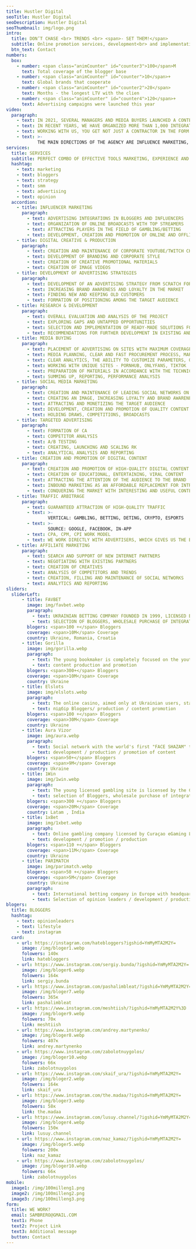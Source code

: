 ```yaml
---
title: Hustler Digital
seoTitle: Hustler Digital
seoDescription: Hustler Digital
seoThumbnail: img/logo.png
intro:
  title: DON’T CHASE <br> TRENDS <br> <span>- SET THEM!</span>
  subtitle: Online promotion services, development<br> and implementation of an online marketing strategy
  btn_text: Contact
numbers:
  box:
    - number: <span class="animCounter" id="counter3">100</span>M
      text: Total coverage of the blogger base
    - number: <span class="animCounter" id="counter">10</span>+
      text: Global brands that cooperate
    - number: <span class="animCounter" id="counter2">28</span>
      text: Months - the longest LTV with the clien
    - number: <span class="animCounter" id="counter4">120</span>+
      text: Advertising campaigns were launched this year
video:
  paragraph:
    - text: IN 2021, SEVERAL MANAGERS AND MEDIA BUYERS LAUNCHED A CONTENT CREATION AND PROMOTION MACHINE. THIS IS HOW HUSTLER APPEARED - A CREATIVE FULL-STACK PROMOTION AGENCY.
    - text: IN RECENT YEARS, WE HAVE ORGANIZED MORE THAN 1,000 INTEGRATIONS WITH BLOGGERS OF VARIOUS LEVELS, IMPLEMENTED ABOUT 100 ADVERTISING CAMPAIGNS, AND MANAGED TO COOPERATE WITH 30+ GAMBLING PROJECTS, INCLUDING WORLD-FAMOUS BRANDS.
    - text: WORKING WITH US, YOU GET NOT JUST A CONTRACTOR IN THE FORM OF AN AGENCY, BUT A DEDICATED IN-HOUSE OUTSOURCING TEAM WITH A NUMBER OF ADVANTAGES.
    - text: >-
            THE MAIN DIRECTIONS OF THE AGENCY ARE INFLUENCE MARKETING, BRANDING, TRAFFIC ARBITRAGE, CONTENT PRODUCTION AND PROMOTION.
services:
  title: SERVICES
  subtitle: PERFECT COMBO OF EFFECTIVE TOOLS MARKETING, EXPERIENCE AND OPINIONS.
  hashtag: 
    - text: marketing
    - text: bloggers
    - text: strategy
    - text: smm
    - text: advertising
    - text: opinion
  accordion:
    - title: INFLUENCER MARKETING
      paragraph:
        - text: ADVERTISING INTEGRATIONS IN BLOGGERS AND INFLUENCERS
        - text: ORGANIZATION OF ONLINE BROADCASTS WITH TOP STREAMERS
        - text: ATTRACTING PLAYERS IN THE FIELD OF GAMBLING/BETTING
        - text: DEVELOPMENT, CREATION AND PROMOTION OF ONLINE AND OFFLINE EVENTS WITH OPINION LEADERS
    - title: DIGITAL CREATIVE & PRODUCTION
      paragraph:
        - text: CREATION AND MAINTENANCE OF CORPORATE YOUTUBE/TWITCH CHANNELS
        - text: DEVELOPMENT OF BRANDING AND CORPORATE STYLE
        - text: CREATION OF CREATIVE PROMOTIONAL MATERIALS
        - text: CREATION OF IMAGE VIDEOS
    - title: DEVELOPMENT OF ADVERTISING STRATEGIES
      paragraph:
        - text: DEVELOPMENT OF AN ADVERTISING STRATEGY FROM SCRATCH FOR DIFFERENT BUSINESS TASKS
        - text: INCREASING BRAND AWARENESS AND LOYALTY IN THE MARKET
        - text: FINDING NEW AND KEEPING OLD CUSTOMERS
        - text: FORMATION OF POSITIONING AMONG THE TARGET AUDIENCE
    - title: RESEARCH & DEVELOPMENT
      paragraph:
        - text: OVERALL EVALUATION AND ANALYSIS OF THE PROJECT
        - text: EXPLORING GAPS AND UNTAPPED OPPORTUNITIES
        - text: SELECTION AND IMPLEMENTATION OF READY-MADE SOLUTIONS FOR VARIOUS BUSINESS TASKS
        - text: RECOMMENDATIONS FOR FURTHER DEVELOPMENT IN EXISTING AND POTENTIAL MARKETS
    - title: MEDIA BUYING
      paragraph:
        - text: PLACEMENT OF ADVERTISING ON SITES WITH MAXIMUM COVERAGE OF THE TARGET AUDIENCE
        - text: MEDIA PLANNING, CLEAR AND FAST PROCUREMENT PROCESS, MARKET ANALYSIS AND NEGOTIATIONS
        - text: CLEAR ANALYTICS, THE ABILITY TO CUSTOMIZE PARAMETERS, OPTIMIZATION
        - text: WORKING WITH UNIQUE SITES - PORNHUB, ONLYFANS, TIKTOK
        - text: PREPARATION OF MATERIALS IN ACCORDANCE WITH THE TECHNICAL REQUIREMENTS OF PUBLISHERS
        - text: SUMMING UP, REPORTING, PERFORMANCE ANALYSIS
    - title: SOCIAL MEDIA MARKETING
      paragraph:
        - text: CREATION AND MAINTENANCE OF LEADING SOCIAL NETWORKS ON BEHALF OF THE BRAND
        - text: CREATING AN IMAGE, INCREASING LOYALTY AND BRAND AWARENESS
        - text: ATTRACTING AND MONETIZING THE TARGET AUDIENCE
        - text: DEVELOPMENT, CREATION AND PROMOTION OF QUALITY CONTENT
        - text: HOLDING DRAWS, COMPETITIONS, BROADCASTS
    - title: TARGETED ADVERTISING
      paragraph:
        - text: FORMATION OF CA
        - text: COMPETITOR ANALYSIS
        - text: A/B TESTING
        - text: CREATING, LAUNCHING AND SCALING RK
        - text: ANALYTICAL ANALYSIS AND REPORTING
    - title: CREATION AND PROMOTION OF DIGITAL CONTENT
      paragraph:
        - text: CREATION AND PROMOTION OF HIGH-QUALITY DIGITAL CONTENT
        - text: CREATION OF EDUCATIONAL, ENTERTAINING, VIRAL CONTENT
        - text: ATTRACTING THE ATTENTION OF THE AUDIENCE TO THE BRAND
        - text: INBOUND MARKETING AS AN AFFORDABLE REPLACEMENT FOR INTRUSIVE ADVERTISING
        - text: CONQUERING THE MARKET WITH INTERESTING AND USEFUL CONTENT
    - title: TRAFFIC ARBITRAGE
      paragraph:
        - text: GUARANTEED ATTRACTION OF HIGH-QUALITY TRAFFIC
        - text: >-
                VERTICAL: GAMBLING, BETTING, DETING, CRYPTO, ESPORTS
        - text: >-
                SOURCE: GOOGLE, FACEBOOK, IN-APP
        - text: CPA, CPM, CPI WORK MODEL
        - text: WE WORK DIRECTLY WITH ADVERTISERS, WHICH GIVES US THE BEST CONDITIONS ON THE MARKET.
    - title: AFFILIATE MARKETING
      paragraph:
        - text: SEARCH AND SUPPORT OF NEW INTERNET PARTNERS
        - text: NEGOTIATING WITH EXISTING PARTNERS
        - text: CREATION OF CREATIVES
        - text: ANALYSIS OF COMPETITORS AND TRENDS
        - text: CREATION, FILLING AND MAINTENANCE OF SOCIAL NETWORKS
        - text: ANALYTICS AND REPORTING
sliders:
  sliderLeft:
      - title: FAVBET
        image: img/favbet.webp
        paragraph:
          - text: UKRAINIAN BETTING COMPANY FOUNDED IN 1999, LICENSED BY CURAÇAO EGAMING LICENSE.
          - text: SELECTION OF BLOGGERS, WHOLESALE PURCHASE OF INTEGRATIONS
        blogers: <span>100 +</span> Bloggers
        coverage: <span>10M</span> Coverage
        country: Ukraine, Romania, Croatia
      - title: Gorilla
        image: img/gorilla.webp
        paragraph:
          - text: The young bookmaker is completely focused on the youth audience, which in a short period of time blew up the media space with its aggressive marketing.
          - text: content production and promotion
        blogers: <span>300+</span> Bloggers
        coverage: <span>10M</span> Coverage
        country: Ukraine
      - title: Elslots
        image: img/elslots.webp
        paragraph:
          - text: The online casino, aimed only at Ukrainian users, started working at the end of 2017.
          - text: підбір Bloggers/ production / content promotion
        blogers: <span>100 +</span> Bloggers
        coverage: <span>30M</span> Coverage
        country: Ukraine
      - title: Aura Vizor
        image: img/aura.webp
        paragraph:
          - text: Social network with the world's first "FACE SHAZAM" technology. Give vertical.
          - text: development / production / promotion of content
        blogers: <span>50+</span> Bloggers
        coverage: <span>9M</span> Coverage
        country: Ukraine
      - title: 1Win
        image: img/1win.webp
        paragraph:
          - text: The young licensed gambling site is licensed by the Curaçao eGaming License.
          - text: selection of Bloggers, wholesale purchase of integrations
        blogers: <span>300 +</span> Bloggers
        coverage: <span>20M</span> Coverage
        country: Latam , India
      - title: 1xBet
        image: img/1xbet.webp
        paragraph:
          - text: Online gambling company licensed by Curaçao eGaming License.
          - text: development / promotion / production
        blogers: <span>110 +</span> Bloggers
        coverage: <span>11M</span> Coverage
        country: Ukraine
      - title: PARIMATCH
        image: img/parimatch.webp
        blogers: <span>50 +</span> Bloggers
        coverage: <span>5M</span> Coverage
        country: Ukraine
        paragraph:
          - text: International betting company in Europe with headquarters in Limassol, Cyprus, founded in 1994.
          - text: Selection of opinion leaders / development / production and promotion of content
blogers:
  title: BLOGGERS
  hashtag:
    - text: opinionleaders
    - text: lifestyle
    - text: instagram
  card:
    - url: https://instagram.com/hatebloggers?igshid=YmMyMTA2M2Y=
      image: /img/bloger1.webp
      folowers: 140к
      link: hatebloggers
    - url: https://www.instagram.com/sergiy.bunda/?igshid=YmMyMTA2M2Y=
      image: /img/bloger6.webp
      folowers: 164к
      link: sergiy.bunda
    - url: https://www.instagram.com/pashalimbleat/?igshid=YmMyMTA2M2Y=
      image: /img/bloger7.webp
      folowers: 365к
      link: pashalimbleat
    - url: https://www.instagram.com/meshtiish/?igshid=YmMyMTA2M2Y%3D
      image: /img/bloger9.webp
      folowers: 70к
      link: meshtiish
    - url: https://www.instagram.com/andrey.martynenko/
      image: /img/bloger8.webp
      folowers: 407к
      link: andrey.martynenko
    - url: https://www.instagram.com/zabolotnuygolos/
      image: /img/bloger10.webp
      folowers: 66к
      link: zabolotnuygolos
    - url: https://www.instagram.com/skaif_ura/?igshid=YmMyMTA2M2Y=
      image: /img/bloger2.webp
      folowers: 164к
      link: skaif_ura
    - url: https://www.instagram.com/the.madaa/?igshid=YmMyMTA2M2Y=
      image: /img/bloger3.webp
      folowers: 58к
      link: the.madaa
    - url: https://www.instagram.com/lusuy.channel/?igshid=YmMyMTA2M2Y=
      image: /img/bloger4.webp
      folowers: 150к
      link: lusuy.channel
    - url: https://www.instagram.com/naz_kamaz/?igshid=YmMyMTA2M2Y=
      image: /img/bloger5.webp
      folowers: 200к
      link: naz_kamaz
    - url: https://www.instagram.com/zabolotnuygolos/
      image: /img/bloger10.webp
      folowers: 66к
      link: zabolotnuygolos
mobile:
  image1: /img/100milleng1.png
  image2: /img/100milleng2.png
  image3: /img/100milleng3.png
form:
  title: WE WORK?
  email: SAMBRERO@GMAIL.COM
  text1: Phone
  text2: Project Link
  text3: Additional message
  button: Contact
---
```

